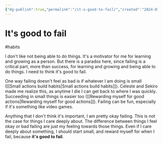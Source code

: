 ```yaml
---
{"dg-publish":true,"permalink":"/it-s-good-to-fail/","created":"2024-01-02T21:25:26.991+09:00","updated":"2024-01-03T11:34:41.215+09:00"}
---
```


# It's good to fail

#habits

I don't like not being able to do things. It's a motivator for me for learning and growing as a person. But there is a paradox here, since failing is a critical part, more than success, for learning and growing and being able to do things. I need to think it's good to fail.

One way failing doesn't feel as bad is if whatever I am doing is small ([[Small actions build habits\|Small actions build habits]]). Celeste and Sekiro made me realize this, as anytime I die I can get back to where I was quickly. Succeeding in small things is easier too ([[Rewarding myself for good actions\|Rewarding myself for good actions]]). Failing can be fun, especially if it's something like video games.

Anything that I don't think it's important, I am pretty okay failing. This is not the case for things I care deeply about. The difference between things I feel okay or bad failing are just my feeling towards those things. Even if I care deeply about something, I should start small, and reward myself for when I fail, because **it's good to fail**.
